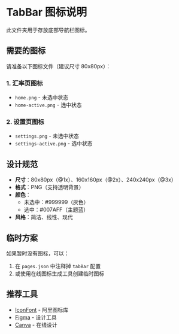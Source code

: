 # TabBar 图标说明

此文件夹用于存放底部导航栏图标。

## 需要的图标

请准备以下图标文件（建议尺寸 80x80px）：

### 1. 汇率页图标
- `home.png` - 未选中状态
- `home-active.png` - 选中状态

### 2. 设置页图标
- `settings.png` - 未选中状态
- `settings-active.png` - 选中状态

## 设计规范

- **尺寸**：80x80px（@1x）、160x160px（@2x）、240x240px（@3x）
- **格式**：PNG（支持透明背景）
- **颜色**：
  - 未选中：#999999（灰色）
  - 选中：#007AFF（主题蓝）
- **风格**：简洁、线性、现代

## 临时方案

如果暂时没有图标，可以：

1. 在 `pages.json` 中注释掉 `tabBar` 配置
2. 或使用在线图标生成工具创建临时图标

## 推荐工具

- [IconFont](https://www.iconfont.cn/) - 阿里图标库
- [Figma](https://www.figma.com/) - 设计工具
- [Canva](https://www.canva.com/) - 在线设计

